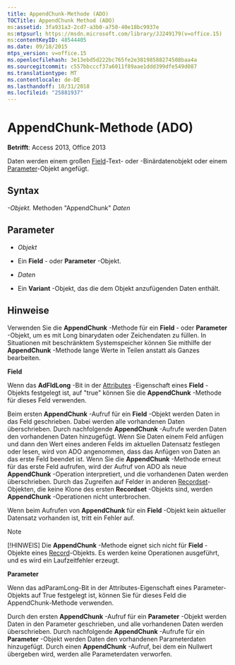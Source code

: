 ```yaml
---
title: AppendChunk-Methode (ADO)
TOCTitle: AppendChunk Method (ADO)
ms:assetid: 3fa931a3-2cd7-a3b0-a750-40e18bc9937e
ms:mtpsurl: https://msdn.microsoft.com/library/JJ249179(v=office.15)
ms:contentKeyID: 48544405
ms.date: 09/18/2015
mtps_version: v=office.15
ms.openlocfilehash: 3e13ebd5d222bc765fe2e38198588274508baa4a
ms.sourcegitcommit: c557bbcccf37a6011f89aae1ddd399dfe549d087
ms.translationtype: MT
ms.contentlocale: de-DE
ms.lasthandoff: 10/31/2018
ms.locfileid: "25881937"
---
```

# <a name="appendchunk-method-ado"></a>AppendChunk-Methode (ADO)


**Betrifft**: Access 2013, Office 2013


Daten werden einem großen [Field](field-object-ado.md)-Text- oder -Binärdatenobjekt oder einem [Parameter](parameter-object-ado.md)-Objekt angefügt.

## <a name="syntax"></a>Syntax

*-Objekt.* Methoden "AppendChunk" *Daten*

## <a name="parameters"></a>Parameter

  - *Objekt*

  - Ein **Field** - oder **Parameter** -Objekt.

  - *Daten*

  - Ein **Variant** -Objekt, das die dem Objekt anzufügenden Daten enthält.

## <a name="remarks"></a>Hinweise

Verwenden Sie die **AppendChunk** -Methode für ein **Field** - oder **Parameter** -Objekt, um es mit Long binarydaten oder Zeichendaten zu füllen. In Situationen mit beschränktem Systemspeicher können Sie mithilfe der **AppendChunk** -Methode lange Werte in Teilen anstatt als Ganzes bearbeiten.

**Field**

Wenn das **AdFldLong** -Bit in der [Attributes](attributes-property-ado.md) -Eigenschaft eines **Field** -Objekts festgelegt ist, auf "true" können Sie die **AppendChunk** -Methode für dieses Feld verwenden.

Beim ersten **AppendChunk** -Aufruf für ein **Field** -Objekt werden Daten in das Feld geschrieben. Dabei werden alle vorhandenen Daten überschrieben. Durch nachfolgende **AppendChunk** -Aufrufe werden Daten den vorhandenen Daten hinzugefügt. Wenn Sie Daten einem Feld anfügen und dann den Wert eines anderen Felds im aktuellen Datensatz festlegen oder lesen, wird von ADO angenommen, dass das Anfügen von Daten an das erste Feld beendet ist. Wenn Sie die **AppendChunk** -Methode erneut für das erste Feld aufrufen, wird der Aufruf von ADO als neue **AppendChunk** -Operation interpretiert, und die vorhandenen Daten werden überschrieben. Durch das Zugreifen auf Felder in anderen [Recordset](recordset-object-ado.md)-Objekten, die keine Klone des ersten **Recordset** -Objekts sind, werden **AppendChunk** -Operationen nicht unterbrochen.

Wenn beim Aufrufen von **AppendChunk** für ein **Field** -Objekt kein aktueller Datensatz vorhanden ist, tritt ein Fehler auf.


> [!NOTE]
> [!HINWEIS] Die **AppendChunk** -Methode eignet sich nicht für **Field** -Objekte eines [Record](record-object-ado.md)-Objekts. Es werden keine Operationen ausgeführt, und es wird ein Laufzeitfehler erzeugt.



**Parameter**

Wenn das adParamLong-Bit in der Attributes-Eigenschaft eines Parameter-Objekts auf True festgelegt ist, können Sie für dieses Feld die AppendChunk-Methode verwenden.

Durch den ersten **AppendChunk** -Aufruf für ein **Parameter** -Objekt werden Daten in den Parameter geschrieben, und alle vorhandenen Daten werden überschrieben. Durch nachfolgende **AppendChunk** -Aufrufe für ein **Parameter** -Objekt werden Daten den vorhandenen Parameterdaten hinzugefügt. Durch einen **AppendChunk** -Aufruf, bei dem ein Nullwert übergeben wird, werden alle Parameterdaten verworfen.

